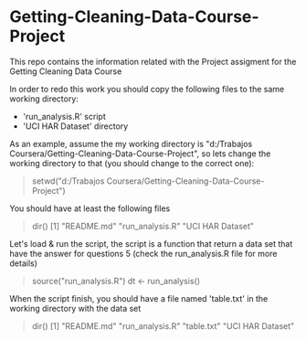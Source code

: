 # Getting-Cleaning-Data-Course-Project
This repo contains the information related with the Project assigment for the Getting Cleaning Data Course

In order to redo this work you should copy the following files to the same working directory:
  * 'run_analysis.R' script 
  * 'UCI HAR Dataset' directory 

As an example, assume the my working directory is "d:/Trabajos Coursera/Getting-Cleaning-Data-Course-Project",
so lets change the working directory to that (you should change to the correct one):

  > setwd("d:/Trabajos Coursera/Getting-Cleaning-Data-Course-Project")
    
You should have at least the following files
  > dir()
  [1] "README.md"       "run_analysis.R"  "UCI HAR Dataset"
    
Let's load & run the script, the script is a function that return a data set that have the answer for
questions 5 (check the run_analysis.R file for more details)

  > source("run_analysis.R")
  > dt <- run_analysis()

When the script finish, you should have a file named 'table.txt' in the working directory with the data set

  > dir()
  [1] "README.md"       "run_analysis.R"  "table.txt"       "UCI HAR Dataset"
    
